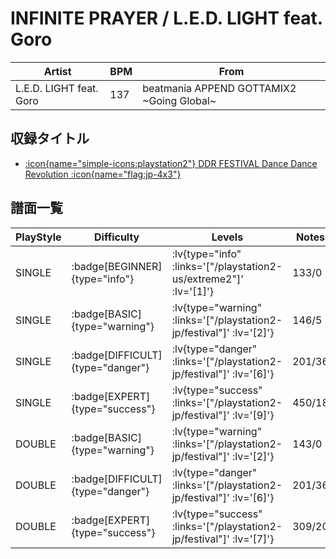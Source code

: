 # INFINITE PRAYER / L.E.D. LIGHT feat. Goro

|Artist|BPM|From|
|------|---|----|
|L.E.D. LIGHT feat. Goro|137|beatmania APPEND GOTTAMIX2 ~Going Global~|

## 収録タイトル

- [ :icon{name="simple-icons:playstation2"} DDR FESTIVAL Dance Dance Revolution :icon{name="flag:jp-4x3"} ](/playstation2-jp/festival)

## 譜面一覧

|PlayStyle|Difficulty|Levels|Notes|Movie|
|---------|----------|------|-----|-----|
|SINGLE| :badge[BEGINNER]{type="info"} | :lv{type="info" :links='["/playstation2-us/extreme2"]' :lv='[1]'} |133/0||
|SINGLE| :badge[BASIC]{type="warning"} | :lv{type="warning" :links='["/playstation2-jp/festival"]' :lv='[2]'} |146/5||
|SINGLE| :badge[DIFFICULT]{type="danger"} | :lv{type="danger" :links='["/playstation2-jp/festival"]' :lv='[6]'} |201/36||
|SINGLE| :badge[EXPERT]{type="success"} | :lv{type="success" :links='["/playstation2-jp/festival"]' :lv='[9]'} |450/18||
|DOUBLE| :badge[BASIC]{type="warning"} | :lv{type="warning" :links='["/playstation2-jp/festival"]' :lv='[2]'} |143/0||
|DOUBLE| :badge[DIFFICULT]{type="danger"} | :lv{type="danger" :links='["/playstation2-jp/festival"]' :lv='[6]'} |201/36||
|DOUBLE| :badge[EXPERT]{type="success"} | :lv{type="success" :links='["/playstation2-jp/festival"]' :lv='[7]'} |309/20||
